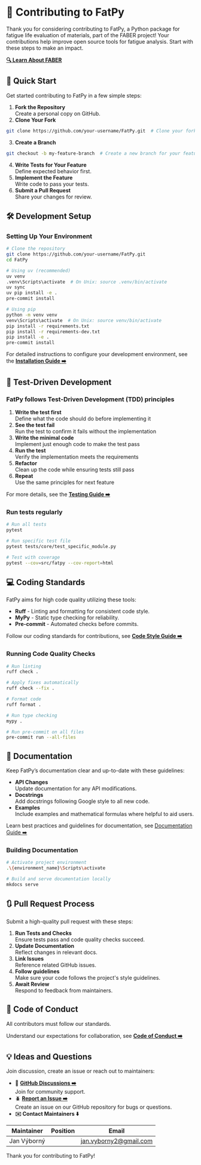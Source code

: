# :handshake: Contributing to FatPy

Thank you for considering contributing to FatPy, a Python package for fatigue life evaluation of materials, part of the FABER project! Your contributions help improve open source tools for fatigue analysis. Start with these steps to make an impact.

**[:mag: Learn About FABER](https://vybornak2.github.io/FatPy/faber_cost/)**

## :rocket: Quick Start

Get started contributing to FatPy in a few simple steps:

1. **Fork the Repository**  
Create a personal copy on GitHub.
2. **Clone Your Fork**  

```bash
git clone https://github.com/your-username/FatPy.git  # Clone your fork
```

3. **Create a Branch**  

```bash
git checkout -b my-feature-branch  # Create a new branch for your feature
```

4. **Write Tests for Your Feature**  
Define expected behavior first.
5. **Implement the Feature**  
Write code to pass your tests.
6. **Submit a Pull Request**  
Share your changes for review.

## :hammer_and_wrench: Development Setup

### Setting Up Your Environment

```bash
# Clone the repository
git clone https://github.com/your-username/FatPy.git
cd FatPy

# Using uv (recommended)
uv venv
.venv\Scripts\activate  # On Unix: source .venv/bin/activate
uv sync
uv pip install -e .
pre-commit install

# Using pip
python -m venv venv
venv\Scripts\activate  # On Unix: source venv/bin/activate
pip install -r requirements.txt
pip install -r requirements-dev.txt
pip install -e .
pre-commit install
```

For detailed instructions to configure your development environment, see the **[Installation Guide :arrow_right:](https://vybornak2.github.io/FatPy/development/install/#installation-guide)**

## :test_tube: Test-Driven Development

### FatPy follows Test-Driven Development (TDD) principles

   1. **Write the test first**  
       Define what the code should do before implementing it
   2. **See the test fail**  
       Run the test to confirm it fails without the implementation
   3. **Write the minimal code**  
       Implement just enough code to make the test pass
   4. **Run the test**  
       Verify the implementation meets the requirements
   5. **Refactor**  
       Clean up the code while ensuring tests still pass
   6. **Repeat**  
       Use the same principles for next feature

For more details, see the **[Testing Guide :arrow_right:](https://vybornak2.github.io/FatPy/development/testing/)**

### Run tests regularly

```bash
# Run all tests
pytest

# Run specific test file
pytest tests/core/test_specific_module.py

# Test with coverage
pytest --cov=src/fatpy --cov-report=html
```

## :computer: Coding Standards

FatPy aims for high code quality utilizing these tools:

- **Ruff**  - Linting and formatting for consistent code style.
- **MyPy**  - Static type checking for reliability.
- **Pre-commit** - Automated checks before commits.

Follow our coding standards for contributions, see **[Code Style Guide :arrow_right:](https://vybornak2.github.io/FatPy/development/code_style/)**  

### Running Code Quality Checks

```bash
# Run linting
ruff check .

# Apply fixes automatically
ruff check --fix .

# Format code
ruff format .

# Run type checking
mypy .

# Run pre-commit on all files
pre-commit run --all-files
```

## :memo: Documentation

Keep FatPy’s documentation clear and up-to-date with these guidelines:

- **API Changes**  
Update documentation for any API modifications.
- **Docstrings**  
Add docstrings following Google style to all new code.
- **Examples**  
Include examples and mathematical formulas where helpful to aid users.

Learn best practices and guidelines for documentation, see [Documentation Guide :arrow_right:](https://vybornak2.github.io/FatPy/development/documentation/)

### Building Documentation

```bash
# Activate project environment
.\{environment_name}\Scripts\activate

# Build and serve documentation locally
mkdocs serve
```

## :arrows_clockwise: Pull Request Process

Submit a high-quality pull request with these steps:

1. **Run Tests and Checks**  
   Ensure tests pass and code quality checks succeed.
2. **Update Documentation**  
   Reflect changes in relevant docs.
3. **Link Issues**  
   Reference related GitHub issues.
4. **Follow guidelines**  
   Make sure your code follows the project's style guidelines.
5. **Await Review**  
   Respond to feedback from maintainers.

## :book: Code of Conduct

All contributors must follow our standards.

Understand our expectations for collaboration, see **[Code of Conduct :arrow_right:](https://github.com/Vybornak2/FatPy/blob/main/CODE_OF_CONDUCT.md)**

## :bulb: Ideas and Questions

Join discussion, create an issue or reach out to maintainers:

- :speech_balloon:  **[GitHub Discussions :arrow_right:](https://github.com/vybornak2/FatPy/discussions)**  
    Join for community support.
- :beetle: **[Report an Issue :arrow_right:](https://github.com/vybornak2/fatpy/issues)**  
    Create an issue on our GitHub repository for bugs or questions.
- **:envelope: Contact Maintainers :arrow_down:**  
  
| Maintainer        | Position        | Email                       |
| ----------------- | --------------- | --------------------------- |
| Jan Výborný       |                 | <jan.vyborny2@gmail.com>    |

Thank you for contributing to FatPy!
